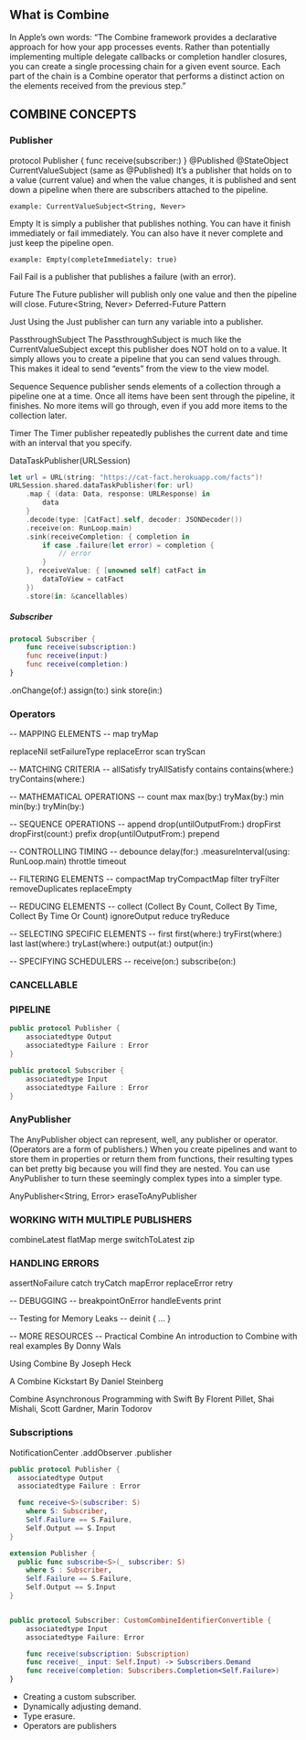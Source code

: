 ## What is Combine
In Apple’s own words: “The Combine framework provides a declarative approach for how your app processes events. Rather than potentially implementing multiple delegate callbacks or completion handler closures, you can create a single processing chain for a given event source. Each part of the chain is a Combine operator that performs a distinct action on the elements received from the previous step.”



## COMBINE CONCEPTS

### Publisher
protocol Publisher {
    func receive(subscriber:)
}
@Published
@StateObject
CurrentValueSubject (same as @Published)
    It’s a publisher that holds on to a value (current value) and when the value changes, it is published and sent down a pipeline when there are subscribers attached to the pipeline.

    example: CurrentValueSubject<String, Never>

Empty
    It is simply a publisher that publishes nothing. You can have it finish immediately or fail immediately. You can also have it never complete and just keep the pipeline open.

    example: Empty(completeImmediately: true)

Fail
    Fail is a publisher that publishes a failure (with an error).

Future
    The Future publisher will publish only one value and then the pipeline will close.
    Future<String, Never>
    Deferred-Future Pattern

Just
    Using the Just publisher can turn any variable into a publisher.

PassthroughSubject
    The PassthroughSubject is much like the CurrentValueSubject except this publisher does NOT hold on to a value. It simply allows you to create a pipeline that you can send values through. This makes it ideal to send “events” from the view to the view model.

Sequence
    Sequence publisher sends elements of a collection through a pipeline one at a time.
    Once all items have been sent through the pipeline, it finishes. No more items will go through, even if you add more items to the collection later.

Timer
    The Timer publisher repeatedly publishes the current date and time with an interval that you specify.

DataTaskPublisher(URLSession)
```swift
let url = URL(string: "https://cat-fact.herokuapp.com/facts")!
URLSession.shared.dataTaskPublisher(for: url)
    .map { (data: Data, response: URLResponse) in
        data
    }
    .decode(type: [CatFact].self, decoder: JSONDecoder())
    .receive(on: RunLoop.main)
    .sink(receiveCompletion: { completion in
        if case .failure(let error) = completion {
            // error
        }
    }, receiveValue: { [unowned self] catFact in
        dataToView = catFact
    })
    .store(in: &cancellables)
```






##### Subscriber
```swift
protocol Subscriber {
    func receive(subscription:)
    func receive(input:)
    func receive(completion:)
}
```

.onChange(of:)
assign(to:)
sink
store(in:)

### Operators
-- MAPPING ELEMENTS --
map
tryMap

replaceNil
setFailureType
replaceError
scan
tryScan


-- MATCHING CRITERIA --
allSatisfy
tryAllSatisfy
contains
contains(where:)
tryContains(where:)

-- MATHEMATICAL OPERATIONS --
count
max
max(by:)
tryMax(by:)
min
min(by:)
tryMin(by:)

-- SEQUENCE OPERATIONS --
append
drop(untilOutputFrom:)
dropFirst
dropFirst(count:)
prefix
drop(untilOutputFrom:)
prepend

-- CONTROLLING TIMING --
debounce
delay(for:)
.measureInterval(using: RunLoop.main)
throttle
timeout

-- FILTERING ELEMENTS --
compactMap
tryCompactMap
filter
tryFilter
removeDuplicates
replaceEmpty

-- REDUCING ELEMENTS --
collect   (Collect By Count, Collect By Time, Collect By Time Or Count)
ignoreOutput
reduce
tryReduce

-- SELECTING SPECIFIC ELEMENTS --
first
first(where:)
tryFirst(where:)
last
last(where:)
tryLast(where:)
output(at:)
output(in:)

-- SPECIFYING SCHEDULERS --
receive(on:)
subscribe(on:)




### CANCELLABLE










### PIPELINE
```swift
public protocol Publisher {
    associatedtype Output
    associatedtype Failure : Error
}
```
```swift
public protocol Subscriber {
    associatedtype Input
    associatedtype Failure : Error
}
```




### AnyPublisher
The AnyPublisher object can represent, well, any publisher or operator. (Operators are a form of publishers.)
When you create pipelines and want to store them in properties or return them from functions, their resulting types can bet pretty big because you will find they are nested.
You can use AnyPublisher to turn these seemingly complex types into a simpler type.

AnyPublisher<String, Error>
eraseToAnyPublisher

### WORKING WITH MULTIPLE PUBLISHERS
combineLatest
flatMap
merge
switchToLatest
zip

### HANDLING ERRORS
assertNoFailure
catch
tryCatch
mapError
replaceError
retry

-- DEBUGGING --
breakpointOnError
handleEvents
print

-- Testing for Memory Leaks --
deinit { ... }


-- MORE RESOURCES --
Practical Combine
    An introduction to Combine with real examples
    By Donny Wals

Using Combine
    By Joseph Heck

A Combine Kickstart
    By Daniel Steinberg

Combine
    Asynchronous Programming with Swift
    By Florent Pillet, Shai Mishali, Scott Gardner, Marin Todorov



### Subscriptions

NotificationCenter .addObserver .publisher

```swift
public protocol Publisher {
  associatedtype Output
  associatedtype Failure : Error

  func receive<S>(subscriber: S)
    where S: Subscriber,
    Self.Failure == S.Failure,
    Self.Output == S.Input
}

extension Publisher {
  public func subscribe<S>(_ subscriber: S)
    where S : Subscriber,
    Self.Failure == S.Failure,
    Self.Output == S.Input
}


public protocol Subscriber: CustomCombineIdentifierConvertible {
    associatedtype Input
    associatedtype Failure: Error

    func receive(subscription: Subscription)
    func receive(_ input: Self.Input) -> Subscribers.Demand
    func receive(completion: Subscribers.Completion<Self.Failure>)
}
```
- Creating a custom subscriber.
- Dynamically adjusting demand.
- Type erasure.
- Operators are publishers